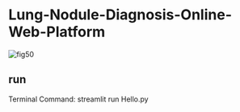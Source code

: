 # **Lung-Nodule-Diagnosis-Online-Web-Platform**
![fig50](https://github.com/dhhdy/Lung-Nodule-Diagnosis-Online-Web-Platform/assets/122719285/880063a8-788e-4de5-b921-744e4036e39c)

## **run**
Terminal Command: streamlit run Hello.py


